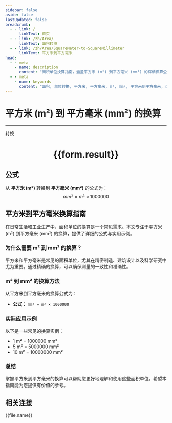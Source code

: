 ```yaml
---
sidebar: false
aside: false
lastUpdated: false
breadcrumb:
  - - link: /
      linkText: 首页
  - - link: /zh/Area/
      linkText: 面积转换
  - - link: /zh/Area/SquareMeter-to-SquareMillimeter
      linkText: 平方米到平方毫米
head:
  - - meta
    - name: description
      content: "面积单位换算指南，涵盖平方米 (m²) 到平方毫米 (mm²) 的详细换算公式与说明。"
  - - meta
    - name: keywords
      content: "面积, 单位转换, 平方米, 平方毫米, m², mm², 平方米到平方毫米, 面积转换指南"
---
```

# 平方米 (m²) 到 平方毫米 (mm²) 的换算
---
<script setup>
import { onMounted, reactive, inject, ref } from 'vue'
import { NButton, NForm, NFormItem, NInput, NInputNumber, NSelect, NCard, useMessage,NGrid ,NGi } from 'naive-ui'
import { defineClientComponent } from 'vitepress'
import { Area } from '../../files';

const convert = inject('convert')

const form = reactive({
  number: null,
  result: '',
})

const convertHandler = () => {
  if (form.number !== null && !isNaN(form.number)) {
    const convertedValue = parseFloat(form.number) * 1000000
    form.result = `${form.number}m² = ${convertedValue.toFixed(2)}mm²`
  } else {
    form.result = '请输入有效的数值。'
  }
}
</script>

<n-form size="large" :model="form">
  <n-form-item label="平方米 (m²)">
    <n-input-number v-model:value="form.number" placeholder="输入平方米" style="width: 100%" />
  </n-form-item>
  <n-form-item>
    <n-button type="primary" @click="convertHandler" block>转换</n-button>
  </n-form-item>
</n-form>

<n-card  embedded :bordered="false" hoverable>
  <div  style="text-align:center">
    <h1>{{form.result}}</h1>
  </div>
</n-card>

## 公式

从 **平方米 (m²)** 转换到 **平方毫米 (mm²)** 的公式为：
$$ mm² = m² \times 1000000 $$

## 平方米到平方毫米换算指南

在日常生活和工业生产中，面积单位的换算是一个常见需求。本文专注于平方米 (m²) 到平方毫米 (mm²) 的换算，提供了详细的公式与实用示例。

### 为什么需要 m² 到 mm² 的换算？

平方米和平方毫米是常见的面积单位，尤其在精密制造、建筑设计以及科学研究中尤为重要。通过精确的换算，可以确保测量的一致性和准确性。

### m² 到 mm² 的换算方法

从平方米到平方毫米的换算公式为：

- **公式：** `mm² = m² × 1000000`

### 实际应用示例

以下是一些常见的换算实例：

- 1 m² = 1000000 mm²
- 5 m² = 5000000 mm²
- 10 m² = 10000000 mm²

### 总结

掌握平方米到平方毫米的换算可以帮助您更好地理解和使用这些面积单位。希望本指南能为您提供有价值的参考。

## 相关连接
<n-grid x-gap="12" :cols="4">
  <n-gi v-for="(file, index) in Area" :key="index">
    <n-button
      text
      tag="a"
      :href="file.path"
      type="primary"
    >
      {{file.name}}
    </n-button>
  </n-gi>
</n-grid>